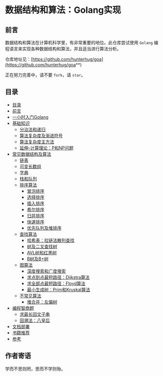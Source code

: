 # 数据结构和算法：Golang实现

## 前言

数据结构和算法在计算机科学里，有非常重要的地位。此仓库尝试使用 `Golang` 编程语言来实现各种数据结构和算法，并且适当进行算法分析。

仓库地址见：[https://github.com/hunterhug/goa](https://github.com/hunterhug/goa**)

正在努力完善中，请不要 `fork`，请 `star`。

## 目录

* [目录](README.md)
* [前言](basic/before.md)
* [一小时入门Golang](golang/README.md)
* [基础知识](basic/README.md)
    * [分治法和递归](basic/rescuvie.md)
    * [算法复杂度及渐进符号](basic/dregee.md)
    * [算法复杂度主方法](basic/master_method.md)
    * [延伸-计算理论：P和NP问题](basic/p.md)   
* [常见数据结构及算法](algorithm/README.md)
    * [链表](algorithm/link.md)
    * [可变长数组](algorithm/array_change.md)
    * [字典](algorithm/dict.md)
    * [栈和队列](algorithm/stack_queues.md)
    * [排序算法](algorithm/sort.md)
        * [冒泡排序](algorithm/sort/bubble_sort.md)
        * [选择排序](algorithm/sort/select_sort.md)
        * [插入排序](algorithm/sort/insert_sort.md)
        * [希尔排序](algorithm/sort/shell_sort.md)
        * [归并排序](algorithm/sort/merge_sort.md)
        * [快速排序](algorithm/sort/quick_sort.md)
        * [优先队列及堆排序](algorithm/heaplike/heaps.md)
    * [查找算法](algorithm/search.md)
        * [哈希表：拉链法散列查找](algorithm/search/hash_find.md)
        * [树及二叉查找树](algorithm/search/bs_tree.md)
        * [AVL树和红黑树](algorithm/search/avl_rb_tree.md)
        * [B树及B+树](algorithm/search/b_tree.md)
    * [图算法](algorithm/graph.md)
        * [深度搜索和广度搜索](algorithm/graph/search.md)
        * [求点到点最短路径：Dijkstra算法](algorithm/graph/dijkstra.md)
        * [求全部点最短路径：Floyd算法](algorithm/graph/floyd.md)
        * [最小生成树：Prim和Kruskal算法](algorithm/graph/minicost_span_tree.md)
    * [不常见算法](algorithm/other.md)
        * [堆合并：左偏树](algorithm/heaplike/leftist.md)
* [编程智商题](acm/README.md)
    * [求最长回文子串](acm/mala.md)
    * [回溯法：八皇后](acm/queen.md)
* [文档部署](doc/install.md)
* [书籍推荐](doc/book.md)
* [参考](basic/refer.md)

## 作者寄语

学而不思则罔，思而不学则殆。